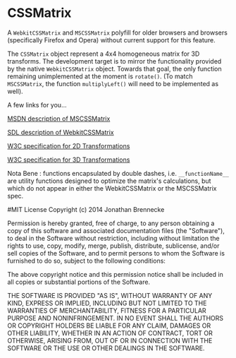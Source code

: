CSSMatrix
=========

A <code>WebkitCSSMatrix</code> and <code>MSCSSMatrix</code> polyfill for older browsers and browsers (specifically Firefox and Opera) without current support for this feature.

The <code>CSSMatrix</code> object represent a 4x4 homogeneous matrix for 3D transforms.  The development target is to mirror the functionality provided by the native <code>WebkitCSSMatrix</code> object.  Towards that goal, the only function remaining unimplemented at the moment is <code>rotate()</code>. (To match <code>MSCSSMatrix</code>, the function <code>multiplyLeft()</code> will need to be implemented as well).


A few links for you...

<a href="http://msdn.microsoft.com/en-us/library/windows/apps/hh453593.aspx">MSDN description of MSCSSMatrix</a>

<a href="https://developer.apple.com/library/safari/documentation/AudioVideo/Reference/WebKitCSSMatrixClassReference/WebKitCSSMatrix/WebKitCSSMatrix.html">SDL description of WebkitCSSMatrix</a> 

<a href="http://www.w3.org/TR/css3-transforms/#cssmatrix-interface">W3C specification for 2D Transformations</a>

<a href="http://www.w3.org/TR/css3-3d-transforms/#cssmatrix-interface">W3C specification for 3D Transformations</a>


Nota Bene : functions encapsulated by double dashes, i.e. <code>\_\_functionName\_\_</code> are utility functions designed to optimize the matrix's calculations, but which do not appear in either the WebkitCSSMatrix or the MSCSSMatrix spec.

#MIT License
Copyright (c) 2014 Jonathan Brennecke

Permission is hereby granted, free of charge, to any person obtaining a copy of this software and associated documentation files (the "Software"), to deal in the Software without restriction, including without limitation the rights to use, copy, modify, merge, publish, distribute, sublicense, and/or sell copies of the Software, and to permit persons to whom the Software is furnished to do so, subject to the following conditions:

The above copyright notice and this permission notice shall be included in all copies or substantial portions of the Software.

THE SOFTWARE IS PROVIDED "AS IS", WITHOUT WARRANTY OF ANY KIND, EXPRESS OR IMPLIED, INCLUDING BUT NOT LIMITED TO THE WARRANTIES OF MERCHANTABILITY, FITNESS FOR A PARTICULAR PURPOSE AND NONINFRINGEMENT. IN NO EVENT SHALL THE AUTHORS OR COPYRIGHT HOLDERS BE LIABLE FOR ANY CLAIM, DAMAGES OR OTHER LIABILITY, WHETHER IN AN ACTION OF CONTRACT, TORT OR OTHERWISE, ARISING FROM, OUT OF OR IN CONNECTION WITH THE SOFTWARE OR THE USE OR OTHER DEALINGS IN THE SOFTWARE.
